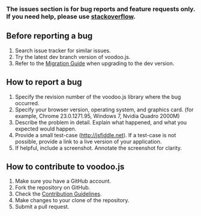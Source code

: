### The issues section is for bug reports and feature requests only. If you need help, please use [stackoverflow](http://stackoverflow.com/questions/tagged/voodoo.js).


Before reporting a bug
---
1. Search issue tracker for similar issues.
2. Try the latest dev branch version of voodoo.js.
3. Refer to the [Migration Guide](https://github.com/brentongunning/voodoo.js/wiki/Migrating) when upgrading to the dev version.


How to report a bug
---
1. Specify the revision number of the voodoo.js library where the bug occurred.
2. Specify your browser version, operating system, and graphics card. (for example, Chrome 23.0.1271.95, Windows 7, Nvidia Quadro 2000M)
3. Describe the problem in detail. Explain what happened, and what you expected would happen.
4. Provide a small test-case (http://jsfiddle.net). If a test-case is not possible, provide a link to a live version of your application.
5. If helpful, include a screenshot. Annotate the screenshot for clarity.


How to contribute to voodoo.js
---
1. Make sure you have a GitHub account.
2. Fork the repository on GitHub.
3. Check the [Contribution Guidelines](https://github.com/brentongunning/voodoo.js/wiki/Contribute).
4. Make changes to your clone of the repository.
5. Submit a pull request.
